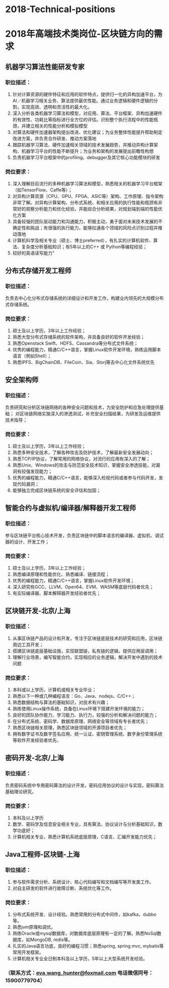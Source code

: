 
# 2018-Technical-positions
# 2018年高端技术类岗位-区块链方向的需求
##  机器学习算法性能研发专家  
###  职位描述：
1. 针对计算资源的硬件特征和应用的软件特点，提供归一化的异构加速平台，为AI／机器学习相关业务、算法提供最优性能。通过业务逻辑和硬件逻辑的分割，实现高效、透明和灵活性的最大化。
2. 深入分析各类机器学习算法和模型，对应用、算法、平台框架、异构加速硬件的有效性、功耗比等指标进行全方位的评估。识别整个执行流程中的性能瓶颈，并建立相关的性能分析和模拟模型
3. 对算法和硬件加速器架构提出改进、优化建议；为业务整体性能提升帮助制定改进方案，并负责合作研发、推动方案落地
4. 跟踪机器学习算法、硬件加速相关领域的技术发展趋势，并推动异构计算架构、机器学习平台的性能不断提升；为业务和架构的发展提出前瞻性构想
5. 负责机器学习平台框架中的profiling、debugger及其它核心功能模块的研发
###  岗位要求：
1. 深入理解目前流行的多种机器学习算法和模型，熟悉相关的机器学习平台框架（如TensorFlow、Caffe等）；
2. 对异构计算资源（CPU、GPU、FPGA、ASIC等）架构、工作原理、指令架构非常了解。对异构计算架构、分布式系统、和相关应用的执行性能和瓶颈有非常好的观察分析能力和优化经验，并能综合分析结果，对规划端到端的性能优化方案 
3. 具备较强的团队驱动能力和沟通能力，积极主动，勇于面对未来技术发展的不确定性和挑战；有很强的执行能力，能够拉通各个领域的风险点识别过程并推动落地
4. 计算机科学及相关专业（硕士、博士preferred），有扎实的计算机软件、算法、复杂度分析基础知识；有5年以上的C++ 或 Python等编程经验；
5. 较好的英语读写能力"
##  分布式存储开发工程师	
###  职位描述：
负责去中心化分布式存储系统的详细设计和开发工作，构建业内领先的大规模分布式存储系统。
###  岗位要求：
1. 硕士及以上学历，3年以上工作经验； 
2. 熟悉大型分布式存储系统的软件架构，并具备良好的软件开发经验；
3. 熟悉Openstack Swift、HDFS、Cassandra等分布式文件系统；
4. 优秀的编程能力，精通C/C++语言，掌握Linux软件开发环境，熟练运用脚本语言（例如Shell）； 
5. 熟悉IPFS、BigChainDB、FileCoin、Sia、Storj等去中心化文件系统优先
##  安全架构师 
###  职位描述：
负责研究和分析区块链网络的各种安全问题和技术，为安全防护和应急处理提供基础；
对区块链网络实施深入的渗透测试，补充安全扫描结果，为研发及运维提供技术指导；
###  岗位要求：
1. 硕士及以上学历，3年以上工作经验； 
2. 熟悉多种安全技术，了解各种攻击及防护技术，了解最新安全发展动向；
3. 熟悉TCP/IP协议，了解常用的网络协议，对流行的应用有深入的了解；
4. 熟悉Unix、Windows的攻击与防范安全技术知识，掌握安全渗透技能，对漏洞有较强发现能力； 
5. 优秀的编程能力，精通C/C++语言，能够深入检视代码或者参与代码开发，发现代码漏洞； 
6. 能够独立完成区块链系统的安全评估和加固；
##  智能合约与虚拟机/编译器/解释器开发工程师	
###  职位描述：
参与区块链平台核心技术开发，负责区块链中的脚本语言的编译器、虚拟机、调试器的设计、开发工作；
###  岗位要求：
1. 硕士及以上学历，3年以上工作经验； 
2. 熟悉编译原理和性能优化、熟悉编译、链接流程； 
3. 优秀的编程能力，精通C/C++语言，掌握Linux软件开发环境；
4. 深入研究有GCC、LLVM、Open64、EVM、WASM等底层代码者优先；
5. 有实际编译器、脚本解释器开发经验者优先；

##  区块链开发-北京/上海
###  职位描述：
1. 从事区块链产品的设计和开发，专注于区块链底层技术的研究和应用，区块链周边工具开发；
2. 搭建区块链底层基础设施，实现联盟链，私有链的逻辑，提供应用层调用；
3. 理解行业场景，编写智能合约，实现相应的业务逻辑，解决开发中遇到的技术问题
###  岗位要求：
1. 本科或以上学历，计算机或相关专业毕业；
2. 熟悉以下一种或几种编程语言：Go、Java、nodejs、C/C++；
3. 熟悉数据结构与算法的基础知识，对技术有兴趣；
4. 熟练使用Linux操作系统，具备在Linux环境下搭建开发环境的能力；
5. 良好的团队协作能力、学习能力、执行力，较强的分析和解决问题的能力；
6. 在分布式系统、密码学、数据库原理、网络安全等领域有专长者优先；
7. 熟悉区块链相关原理，熟悉区块链领域的开源项目者优先；
8. 拥有数字证书及数字签名应用、统一认证、密钥管理系统、数字身份管理系统等软件开发经验者优先、
##  密码开发-北京/上海	
###  职位描述：
负责密码系统中专用密码算法的设计开发，密码应用协议的设计与实现，密码算法基础理论研究。
###  岗位要求：
1. 本科及以上学历
2. 数学、密码学及信息安全相关专业，具有算法、协议设计与分析基础知识，数学功底好；
3. 计算机相关专业，熟悉计算机系统底层原理，C语言、汇编开发能力优先；
##  Java工程师-区块链-上海
###  职位描述：
1. 参与软件需求分析、系统设计、核心代码编写和文档编写等开发类工作。
2. 对自主研发的软件进行故障诊断、系统优化等工作。
###  岗位要求：
1. 分布式系统开发、设计经验。熟悉常用的分布式中间件，如kafka，dubbo等。
2. 熟悉jvm原理和调优。
3. 熟练Oracle或mysql数据库，对数据库底层原理有一定的了解。熟悉NoSql数据库，如MongoDB, redis等。
4. 扎实的Java语言功底，良好的编程习惯；熟悉spring, spring mvc, mybatis等常用开发框架。
5. 计算机相关专业全日制本科及以上学历，5年以上大型系统开发经验。

### （联系方式：eva.wang_hunter@foxmail.com   电话微信同号：15900779704）
